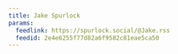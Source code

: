 ```yaml
---
title: Jake Spurlock
params:
  feedlink: https://spurlock.social/@Jake.rss
  feedid: 2e4e6255f77d82a6f9582c81eae5ca50
---
```

